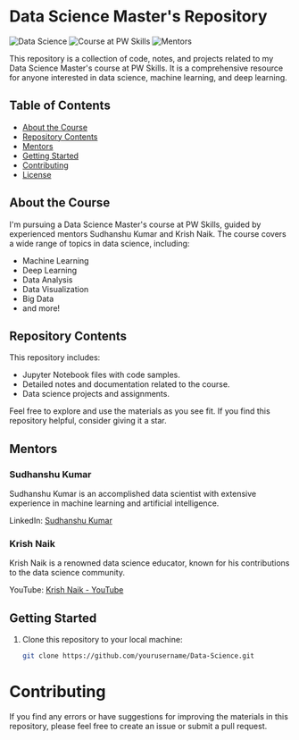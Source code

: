 # Data Science Master's Repository

![Data Science](https://img.shields.io/badge/Data%20Science-Master's-blue)
![Course at PW Skills](https://img.shields.io/badge/Course-PW%20Skills-red)
![Mentors](https://img.shields.io/badge/Mentors-Sudhanshu%20Kumar%20%7C%20Krish%20Naik-brightgreen)

This repository is a collection of code, notes, and projects related to my Data Science Master's course at PW Skills. It is a comprehensive resource for anyone interested in data science, machine learning, and deep learning.

## Table of Contents

- [About the Course](#about-the-course)
- [Repository Contents](#repository-contents)
- [Mentors](#mentors)
- [Getting Started](#getting-started)
- [Contributing](#contributing)
- [License](#license)

## About the Course

I'm pursuing a Data Science Master's course at PW Skills, guided by experienced mentors Sudhanshu Kumar and Krish Naik. The course covers a wide range of topics in data science, including:

- Machine Learning
- Deep Learning
- Data Analysis
- Data Visualization
- Big Data
- and more!

## Repository Contents

This repository includes:

- Jupyter Notebook files with code samples.
- Detailed notes and documentation related to the course.
- Data science projects and assignments.

Feel free to explore and use the materials as you see fit. If you find this repository helpful, consider giving it a star.

## Mentors

### Sudhanshu Kumar

Sudhanshu Kumar is an accomplished data scientist with extensive experience in machine learning and artificial intelligence.

LinkedIn: [Sudhanshu Kumar](https://www.linkedin.com/in/-sudhanshu-kumar?lipi=urn%3Ali%3Apage%3Ad_flagship3_profile_view_base_contact_details%3BaeKLjdDvQd6uIeoG5t1Vpw%3D%3D)

### Krish Naik

Krish Naik is a renowned data science educator, known for his contributions to the data science community.

YouTube: [Krish Naik - YouTube](https://www.youtube.com/user/krishnaik06)

## Getting Started

1. Clone this repository to your local machine:

   ```bash
   git clone https://github.com/yourusername/Data-Science.git

 # Contributing
If you find any errors or have suggestions for improving the materials in this repository, please feel free to create an issue or submit a pull request.
